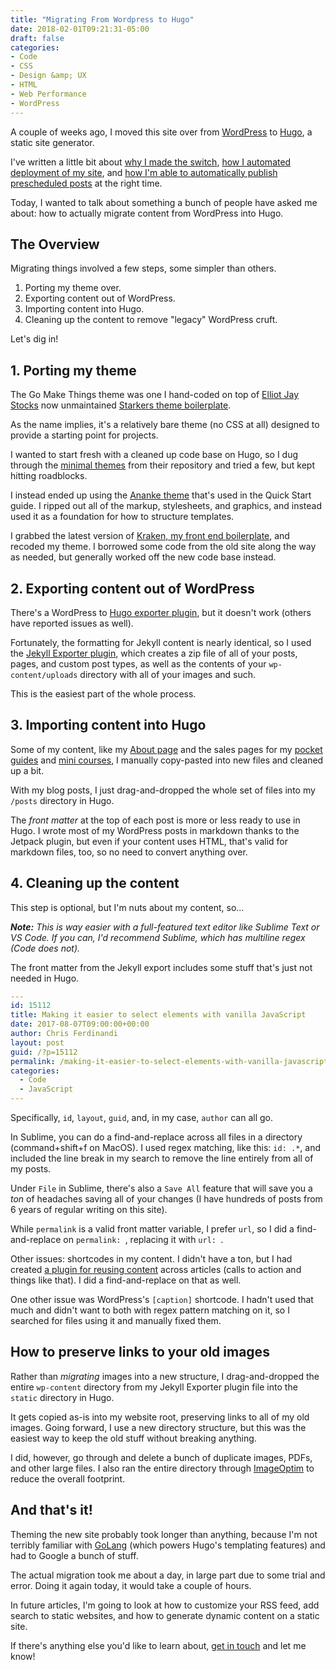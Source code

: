 ```yaml
---
title: "Migrating From Wordpress to Hugo"
date: 2018-02-01T09:21:31-05:00
draft: false
categories:
- Code
- CSS
- Design &amp; UX
- HTML
- Web Performance
- WordPress
---
```


A couple of weeks ago, I moved this site over from [WordPress](https://wordpress.org/) to [Hugo](https://gohugo.io/), a static site generator.

I've written a little bit about [why I made the switch](/static-websites/), [how I automated deployment of my site](/automating-the-deployment-of-your-static-site-with-hugo-and-github/), and [how I'm able to automatically publish prescheduled posts](/how-to-schedule-posts-with-a-static-website/) at the right time.

Today, I wanted to talk about something a bunch of people have asked me about: how to actually migrate content from WordPress into Hugo.

## The Overview

Migrating things involved a few steps, some simpler than others.

1. Porting my theme over.
2. Exporting content out of WordPress.
3. Importing content into Hugo.
4. Cleaning up the content to remove "legacy" WordPress cruft.

Let's dig in!

## 1. Porting my theme

The Go Make Things theme was one I hand-coded on top of [Elliot Jay Stocks](http://www.elliotjaystocks.com/) now unmaintained [Starkers theme boilerplate](https://github.com/cliftonc0613/Starkers).

As the name implies, it's a relatively bare theme (no CSS at all) designed to provide a starting point for projects.

I wanted to start fresh with a cleaned up code base on Hugo, so I dug through the [minimal themes](https://themes.gohugo.io/tags/minimal/) from their repository and tried a few, but kept hitting roadblocks.

I instead ended up using the [Ananke theme](https://themes.gohugo.io/gohugo-theme-ananke/) that's used in the Quick Start guide. I ripped out all of the markup, stylesheets, and graphics, and instead used it as a foundation for how to structure templates.

I grabbed the latest version of [Kraken, my front end boilerplate](https://cferdinandi.github.io/kraken/), and recoded my theme. I borrowed some code from the old site along the way as needed, but generally worked off the new code base instead.

## 2. Exporting content out of WordPress

There's a WordPress to [Hugo exporter plugin](https://gohugo.io/tools/migrations/#wordpress), but it doesn't work (others have reported issues as well).

Fortunately, the formatting for Jekyll content is nearly identical, so I used the [Jekyll Exporter plugin](https://wordpress.org/plugins/jekyll-exporter/), which creates a zip file of all of your posts, pages, and custom post types, as well as the contents of your `wp-content/uploads` directory with all of your images and such.

This is the easiest part of the whole process.

## 3. Importing content into Hugo

Some of my content, like my [About page](/about) and the sales pages for my [pocket guides](/guides) and [mini courses](/courses), I manually copy-pasted into new files and cleaned up a bit.

With my blog posts, I just drag-and-dropped the whole set of files into my `/posts` directory in Hugo.

The *front matter* at the top of each post is more or less ready to use in Hugo. I wrote most of my WordPress posts in markdown thanks to the Jetpack plugin, but even if your content uses HTML, that's valid for markdown files, too, so no need to convert anything over.

## 4. Cleaning up the content

This step is optional, but I'm nuts about my content, so...

*__Note:__ This is way easier with a full-featured text editor like Sublime Text or VS Code. If you can, I'd recommend Sublime, which has multiline regex (Code does not).*

The front matter from the Jekyll export includes some stuff that's just not needed in Hugo.

```yml
---
id: 15112
title: Making it easier to select elements with vanilla JavaScript
date: 2017-08-07T09:00:00+00:00
author: Chris Ferdinandi
layout: post
guid: /?p=15112
permalink: /making-it-easier-to-select-elements-with-vanilla-javascript/
categories:
  - Code
  - JavaScript
---
```

Specifically, `id`, `layout`, `guid`, and, in my case, `author` can all go.

In Sublime, you can do a find-and-replace across all files in a directory (command+shift+f on MacOS). I used regex matching, like this: `id: .*`, and included the line break in my search to remove the line entirely from all of my posts.

Under `File` in Sublime, there's also a `Save All` feature that will save you a *ton* of headaches saving all of your changes (I have hundreds of posts from 6 years of regular writing on this site).

While `permalink` is a valid front matter variable, I prefer `url`, so I did a find-and-replace on `permalink: `, replacing it with `url: `.

Other issues: shortcodes in my content. I didn't have a ton, but I had created [a plugin for reusing content](https://github.com/cferdinandi/gmt-reusable-content) across articles (calls to action and things like that). I did a find-and-replace on that as well.

One other issue was WordPress's `[caption]` shortcode. I hadn't used that much and didn't want to both with regex pattern matching on it, so I searched for files using it and manually fixed them.

## How to preserve links to your old images

Rather than *migrating* images into a new structure, I drag-and-dropped the entire `wp-content` directory from my Jekyll Exporter plugin file into the `static` directory in Hugo.

It gets copied as-is into my website root, preserving links to all of my old images. Going forward, I use a new directory structure, but this was the easiest way to keep the old stuff without breaking anything.

I did, however, go through and delete a bunch of duplicate images, PDFs, and other large files. I also ran the entire directory through [ImageOptim](/a-web-based-image-optimizer/) to reduce the overall footprint.

## And that's it!

Theming the new site probably took longer than anything, because I'm not terribly familiar with [GoLang](https://golang.org/) (which powers Hugo's templating features) and had to Google a bunch of stuff.

The actual migration took me about a day, in large part due to some trial and error. Doing it again today, it would take a couple of hours.

In future articles, I'm going to look at how to customize your RSS feed, add search to static websites, and how to generate dynamic content on a static site.

If there's anything else you'd like to learn about, [get in touch](/about) and let me know!